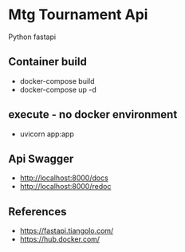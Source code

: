 # Mtg Tournament Api

Python fastapi

## Container build

- docker-compose build
- docker-compose up -d

## execute - no docker environment

- uvicorn app:app

## Api Swagger

- <http://localhost:8000/docs>
- <http://localhost:8000/redoc>

## References

- <https://fastapi.tiangolo.com/>
- <https://hub.docker.com/>
